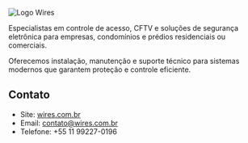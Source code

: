 ![Logo Wires](https://github.com/Wires-Solucao-e-Servicos/logos/raw/main/WiresIcon-White.png)

Especialistas em controle de acesso, CFTV e soluções de segurança eletrônica para empresas, condomínios e prédios residenciais ou comerciais.

Oferecemos instalação, manutenção e suporte técnico para sistemas modernos que garantem proteção e controle eficiente.

## Contato

- Site: [wires.com.br](https://wires.com.br)  
- Email: contato@wires.com.br  
- Telefone: +55 11 99227-0196

